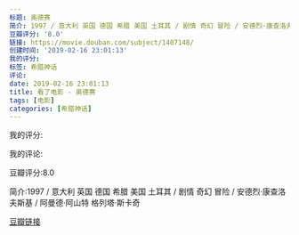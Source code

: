 ```yaml
---
标题: 奥德赛
简介: 1997 / 意大利 英国 德国 希腊 美国 土耳其 / 剧情 奇幻 冒险 / 安德烈·康查洛夫斯基 / 阿曼德·阿山特 格列塔·斯卡奇
豆瓣评分: '8.0'
链接: https://movie.douban.com/subject/1407148/
创建时间: '2019-02-16 23:01:13'
我的评分:
标签: 希腊神话
评论:
date: 2019-02-16 23:01:13
title: 看了电影 - 奥德赛
tags: [电影]
categories: [希腊神话]
---
```


我的评分:

我的评论:

豆瓣评分:8.0

简介:1997 / 意大利 英国 德国 希腊 美国 土耳其 / 剧情 奇幻 冒险 / 安德烈·康查洛夫斯基 / 阿曼德·阿山特 格列塔·斯卡奇

[豆瓣链接](https://movie.douban.com/subject/1407148/)

